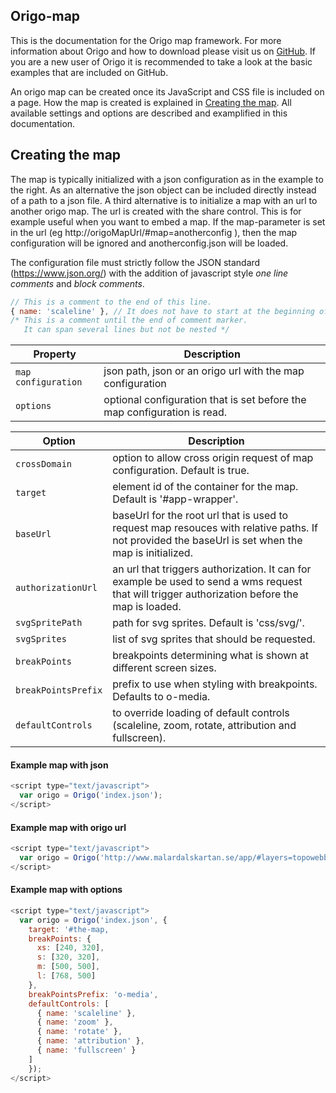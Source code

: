 ## Origo-map

This is the documentation for the Origo map framework. For more information about Origo and how to download please visit us on [GitHub](https://github.com/origo-map/origo). If you are a new user of Origo it is recommended to take a look at the basic examples that are included on GitHub.

An origo map can be created once its JavaScript and CSS file is included on a page. How the map is created is explained in [Creating the map](#creating-the-map). All available settings and options are described and examplified in this documentation.

## Creating the map

The map is typically initialized with a json configuration as in the example to the right. As an alternative the json object can be included directly instead of a path to a json file. A third alternative is to initialize a map with an url to another origo map. The url is created with the share control. This is for example useful when you want to embed a map. If the map-parameter is set in the url (eg http://origoMapUrl/#map=anotherconfig ), then the map configuration will be ignored and anotherconfig.json will be loaded.

The configuration file must strictly follow the JSON standard (https://www.json.org/) with the addition of javascript style _one line comments_ and _block comments_.
```javascript
// This is a comment to the end of this line.
{ name: 'scaleline' }, // It does not have to start at the beginning of a line
/* This is a comment until the end of comment marker.
   It can span several lines but not be nested */
```

Property | Description
---|---
`map configuration` | json path, json or an origo url with the map configuration
`options` | optional configuration that is set before the map configuration is read.

Option | Description
---|---
`crossDomain` | option to allow cross origin request of map configuration. Default is true.
`target` | element id of the container for the map. Default is '#app-wrapper'.
`baseUrl` | baseUrl for the root url that is used to request map resouces with relative paths. If not provided the baseUrl is set when the map is initialized.
`authorizationUrl` | an url that triggers authorization. It can for example be used to send a wms request that will trigger authorization before the map is loaded.
`svgSpritePath` | path for svg sprites. Default is 'css/svg/'.
`svgSprites` | list of svg sprites that should be requested.
`breakPoints` | breakpoints determining what is shown at different screen sizes.
`breakPointsPrefix` | prefix to use when styling with breakpoints. Defaults to o-media.
`defaultControls` | to override loading of default controls (scaleline, zoom, rotate, attribution and fullscreen).


#### Example map with json

```javascript
<script type="text/javascript">
  var origo = Origo('index.json');
</script>
```


#### Example map with origo url

```javascript
<script type="text/javascript">
  var origo = Origo('http://www.malardalskartan.se/app/#layers=topowebbkartan_nedtonad/v/1/s/0,vasteras/v/1/s/0,samhalls_projekt/v/1/s/0&center=172605,6596280&zoom=2&pin=348078,6686310&map=malardalskartan');
</script>
```

#### Example map with options

```javascript
<script type="text/javascript">
  var origo = Origo('index.json', {
    target: '#the-map,
    breakPoints: {
      xs: [240, 320],
      s: [320, 320],
      m: [500, 500],
      l: [768, 500]
    },
    breakPointsPrefix: 'o-media',
    defaultControls: [
      { name: 'scaleline' },
      { name: 'zoom' },
      { name: 'rotate' },
      { name: 'attribution' },
      { name: 'fullscreen' }
    ]
    });
</script>
```

